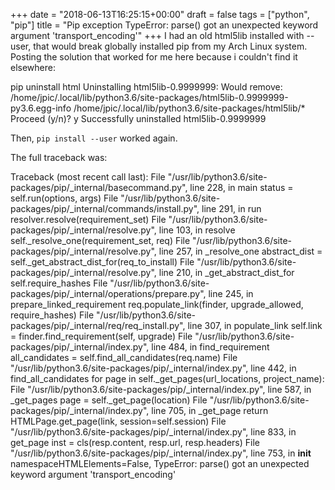 +++
date = "2018-06-13T16:25:15+00:00"
draft = false
tags = ["python", "pip"]
title = "Pip exception TypeError: parse() got an unexpected keyword argument 'transport_encoding'"
+++
I had an old html5lib installed with --user, that would break globally installed pip from my Arch Linux system. Posting the solution that worked for me here because i couldn't find it elsewhere:


pip uninstall html
Uninstalling html5lib-0.9999999:
  Would remove:
    /home/jpic/.local/lib/python3.6/site-packages/html5lib-0.9999999-py3.6.egg-info
    /home/jpic/.local/lib/python3.6/site-packages/html5lib/*
Proceed (y/n)? y
  Successfully uninstalled html5lib-0.9999999


Then, `pip install --user` worked again.

The full traceback was:


Traceback (most recent call last):
  File "/usr/lib/python3.6/site-packages/pip/_internal/basecommand.py", line 228, in main
    status = self.run(options, args)
  File "/usr/lib/python3.6/site-packages/pip/_internal/commands/install.py", line 291, in run
    resolver.resolve(requirement_set)
  File "/usr/lib/python3.6/site-packages/pip/_internal/resolve.py", line 103, in resolve
    self._resolve_one(requirement_set, req)
  File "/usr/lib/python3.6/site-packages/pip/_internal/resolve.py", line 257, in _resolve_one
    abstract_dist = self._get_abstract_dist_for(req_to_install)
  File "/usr/lib/python3.6/site-packages/pip/_internal/resolve.py", line 210, in _get_abstract_dist_for
    self.require_hashes
  File "/usr/lib/python3.6/site-packages/pip/_internal/operations/prepare.py", line 245, in prepare_linked_requirement
    req.populate_link(finder, upgrade_allowed, require_hashes)
  File "/usr/lib/python3.6/site-packages/pip/_internal/req/req_install.py", line 307, in populate_link
    self.link = finder.find_requirement(self, upgrade)
  File "/usr/lib/python3.6/site-packages/pip/_internal/index.py", line 484, in find_requirement
    all_candidates = self.find_all_candidates(req.name)
  File "/usr/lib/python3.6/site-packages/pip/_internal/index.py", line 442, in find_all_candidates
    for page in self._get_pages(url_locations, project_name):
  File "/usr/lib/python3.6/site-packages/pip/_internal/index.py", line 587, in _get_pages
    page = self._get_page(location)
  File "/usr/lib/python3.6/site-packages/pip/_internal/index.py", line 705, in _get_page
    return HTMLPage.get_page(link, session=self.session)
  File "/usr/lib/python3.6/site-packages/pip/_internal/index.py", line 833, in get_page
    inst = cls(resp.content, resp.url, resp.headers)
  File "/usr/lib/python3.6/site-packages/pip/_internal/index.py", line 753, in __init__
    namespaceHTMLElements=False,
TypeError: parse() got an unexpected keyword argument 'transport_encoding'
